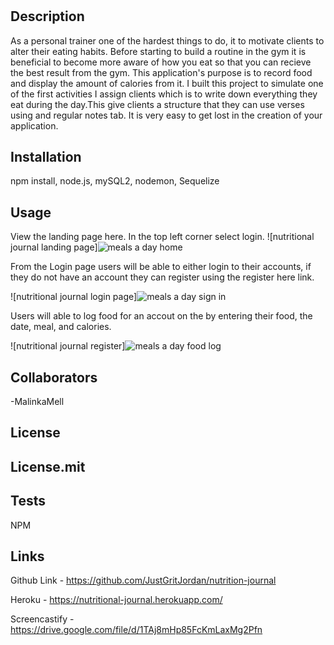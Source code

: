 # <Nutrition-Jounal>

## Description

As a personal trainer one of the hardest things to do, it to motivate clients to alter their eating habits. Before starting to build a routine in the gym it is beneficial to become more aware of how you eat so that you can recieve the best result from the gym. This application's purpose is to record food and display the amount of calories from it. 
 I built this project to simulate one of the first activities I assign clients which is to write down everything they eat during the day.This give clients a structure that they can use verses using and regular notes tab. It is very easy to get lost in the creation of your application.


## Installation

npm install, node.js, mySQL2, nodemon, Sequelize

## Usage
View the landing page here. In the top left corner select login.
![nutritional journal landing page]![meals a day home](https://user-images.githubusercontent.com/111651316/236718095-8ff85485-9f82-4e8d-bfb3-42448404d557.png)


From the Login page users will be able to either login to their accounts, if they do not have an account they can register using the register here link.

![nutritional journal login page]![meals a day sign in](https://user-images.githubusercontent.com/111651316/236718187-99c51fc4-9416-4b7e-8277-d09b126a66b0.png)

Users will able to log food for an accout on the  by entering their food, the date, meal, and calories.

![nutritional journal register]![meals a day food log](https://user-images.githubusercontent.com/111651316/236718295-2b3eda21-3254-4c38-8de6-cfcf6a25680e.png)


## Collaborators
-MalinkaMell

## License

License.mit
---


## Tests
NPM

## Links
Github Link - https://github.com/JustGritJordan/nutrition-journal

Heroku - https://nutritional-journal.herokuapp.com/

Screencastify - https://drive.google.com/file/d/1TAj8mHp85FcKmLaxMg2Pfn
